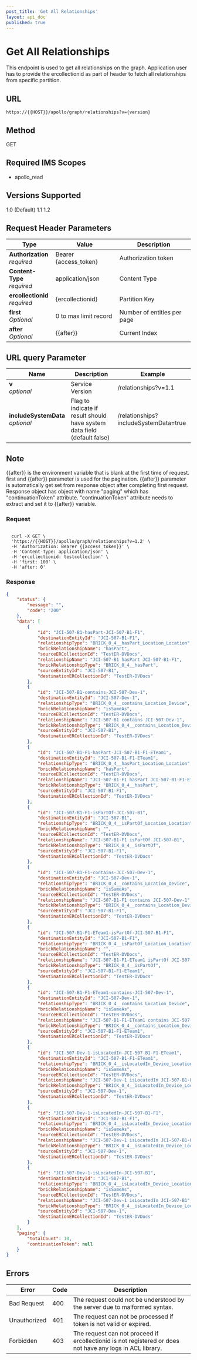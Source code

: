 ```yaml
---
post_title: 'Get All Relationships'
layout: api_doc
published: true
---
```

# Get All Relationships

This endpoint is used to get all relationships on the graph. Application user has to provide the ercollectionid as part of header to fetch all relationships from specific partition.

## URL

`https://{{HOST}}/apollo/graph/relationships?v={version}`

## Method

<div class="get">GET</div>

## Required IMS Scopes

* apollo_read

## Versions Supported
1.0 (Default)
1.1
1.2

## Request Header Parameters

|Type|Value|Description|
|---|---|---|
|**Authorization** <br>*required*|Bearer {access_token}|Authorization token|
|**Content-Type** <br>*required*|application/json|Content Type|
|**ercollectionid** <br>*required*|{ercollectionid}|Partition Key|
|**first** <br>*Optional* |0 to max limit record|Number of entities per page|
|**after** <br>*Optional* |{{after}}|Current Index

## URL  query  Parameter

|Name|Description|Example|
|---|---|---|
|**v** <br>*optional*|Service Version|/relationships?v=1.1|String|
|**includeSystemData** <br>*optional*|Flag to indicate if result should have system data field (default false)|/relationships?includeSystemData=true


## Note
{{after}} is the environment variable that is blank at the first time of request.
first and {{after}} parameter is used for the pagination. {{after}} parameter is automatically get set from response object after completing first request. Response object has object with name "paging" which has "continuationToken" attribute. "continuationToken" attribute needs to extract and set it to {{after}} variable.

### Request

```shell

  curl -X GET \
  'https://{{HOST}}/apollo/graph/relationships?v=1.2' \
  -H 'Authorization: Bearer {{access_token}}' \
  -H 'Content-Type: application/json' \
  -H 'ercollectionid: testcollection' \
  -H 'first: 100' \
  -H 'after: 0' 
```

### Response

```json
{
    "status": {
        "message": "",
        "code": "200"
    },
    "data": [
        {
            "id": "JCI-507-B1-hasPart-JCI-507-B1-F1",
            "destinationEntityId": "JCI-507-B1-F1",
            "relationshipType": "BRICK_0_4__hasPart_Location_Location",
            "brickRelationshipName": "hasPart",
            "sourceERCollectionId": "TestER-DVDocs",
            "relationshipName": "JCI-507-B1 hasPart JCI-507-B1-F1",
            "brickRelationshipType": "BRICK_0_4__hasPart",
            "sourceEntityId": "JCI-507-B1",
            "destinationERCollectionId": "TestER-DVDocs"
        },
        {
            "id": "JCI-507-B1-contains-JCI-507-Dev-1",
            "destinationEntityId": "JCI-507-Dev-1",
            "relationshipType": "BRICK_0_4__contains_Location_Device",
            "brickRelationshipName": "isSameAs",
            "sourceERCollectionId": "TestER-DVDocs",
            "relationshipName": "JCI-507-B1 contains JCI-507-Dev-1",
            "brickRelationshipType": "BRICK_0_4__contains_Location_Device",
            "sourceEntityId": "JCI-507-B1",
            "destinationERCollectionId": "TestER-DVDocs"
        },
        {
            "id": "JCI-507-B1-F1-hasPart-JCI-507-B1-F1-ETeam1",
            "destinationEntityId": "JCI-507-B1-F1-ETeam1",
            "relationshipType": "BRICK_0_4__hasPart_Location_Location",
            "brickRelationshipName": "hasPart",
            "sourceERCollectionId": "TestER-DVDocs",
            "relationshipName": "JCI-507-B1-F1 hasPart JCI-507-B1-F1-ETeam1",
            "brickRelationshipType": "BRICK_0_4__hasPart",
            "sourceEntityId": "JCI-507-B1-F1",
            "destinationERCollectionId": "TestER-DVDocs"
        },
        {
            "id": "JCI-507-B1-F1-isPartOf-JCI-507-B1",
            "destinationEntityId": "JCI-507-B1",
            "relationshipType": "BRICK_0_4__isPartOf_Location_Location",
            "brickRelationshipName": "",
            "sourceERCollectionId": "TestER-DVDocs",
            "relationshipName": "JCI-507-B1-F1 isPartOf JCI-507-B1",
            "brickRelationshipType": "BRICK_0_4__isPartOf",
            "sourceEntityId": "JCI-507-B1-F1",
            "destinationERCollectionId": "TestER-DVDocs"
        },
        {
            "id": "JCI-507-B1-F1-contains-JCI-507-Dev-1",
            "destinationEntityId": "JCI-507-Dev-1",
            "relationshipType": "BRICK_0_4__contains_Location_Device",
            "brickRelationshipName": "isSameAs",
            "sourceERCollectionId": "TestER-DVDocs",
            "relationshipName": "JCI-507-B1-F1 contains JCI-507-Dev-1",
            "brickRelationshipType": "BRICK_0_4__contains_Location_Device",
            "sourceEntityId": "JCI-507-B1-F1",
            "destinationERCollectionId": "TestER-DVDocs"
        },
        {
            "id": "JCI-507-B1-F1-ETeam1-isPartOf-JCI-507-B1-F1",
            "destinationEntityId": "JCI-507-B1-F1",
            "relationshipType": "BRICK_0_4__isPartOf_Location_Location",
            "brickRelationshipName": "",
            "sourceERCollectionId": "TestER-DVDocs",
            "relationshipName": "JCI-507-B1-F1-ETeam1 isPartOf JCI-507-B1-F1",
            "brickRelationshipType": "BRICK_0_4__isPartOf",
            "sourceEntityId": "JCI-507-B1-F1-ETeam1",
            "destinationERCollectionId": "TestER-DVDocs"
        },
        {
            "id": "JCI-507-B1-F1-ETeam1-contains-JCI-507-Dev-1",
            "destinationEntityId": "JCI-507-Dev-1",
            "relationshipType": "BRICK_0_4__contains_Location_Device",
            "brickRelationshipName": "isSameAs",
            "sourceERCollectionId": "TestER-DVDocs",
            "relationshipName": "JCI-507-B1-F1-ETeam1 contains JCI-507-Dev-1",
            "brickRelationshipType": "BRICK_0_4__contains_Location_Device",
            "sourceEntityId": "JCI-507-B1-F1-ETeam1",
            "destinationERCollectionId": "TestER-DVDocs"
        },
        {
            "id": "JCI-507-Dev-1-isLocatedIn-JCI-507-B1-F1-ETeam1",
            "destinationEntityId": "JCI-507-B1-F1-ETeam1",
            "relationshipType": "BRICK_0_4__isLocatedIn_Device_Location",
            "brickRelationshipName": "isSameAs",
            "sourceERCollectionId": "TestER-DVDocs",
            "relationshipName": "JCI-507-Dev-1 isLocatedIn JCI-507-B1-F1-ETeam1",
            "brickRelationshipType": "BRICK_0_4__isLocatedIn_Device_Location",
            "sourceEntityId": "JCI-507-Dev-1",
            "destinationERCollectionId": "TestER-DVDocs"
        },
        {
            "id": "JCI-507-Dev-1-isLocatedIn-JCI-507-B1-F1",
            "destinationEntityId": "JCI-507-B1-F1",
            "relationshipType": "BRICK_0_4__isLocatedIn_Device_Location",
            "brickRelationshipName": "isSameAs",
            "sourceERCollectionId": "TestER-DVDocs",
            "relationshipName": "JCI-507-Dev-1 isLocatedIn JCI-507-B1-F1",
            "brickRelationshipType": "BRICK_0_4__isLocatedIn_Device_Location",
            "sourceEntityId": "JCI-507-Dev-1",
            "destinationERCollectionId": "TestER-DVDocs"
        },
        {
            "id": "JCI-507-Dev-1-isLocatedIn-JCI-507-B1",
            "destinationEntityId": "JCI-507-B1",
            "relationshipType": "BRICK_0_4__isLocatedIn_Device_Location",
            "brickRelationshipName": "isSameAs",
            "sourceERCollectionId": "TestER-DVDocs",
            "relationshipName": "JCI-507-Dev-1 isLocatedIn JCI-507-B1",
            "brickRelationshipType": "BRICK_0_4__isLocatedIn_Device_Location",
            "sourceEntityId": "JCI-507-Dev-1",
            "destinationERCollectionId": "TestER-DVDocs"
        }
    ],
    "paging": {
        "totalCount": 10,
        "continuationToken": null
    }
}
```

## Errors

|Error|Code|Description|
|---|---|---|
|Bad Request | 400| The request could not be understood by the server due to malformed syntax. |
|Unauthorized | 401| The request can not be processed if token is not valid or expired. |
|Forbidden | 403| The request can not proceed if ercollectionid is not registered or does not have any logs in ACL library. |
